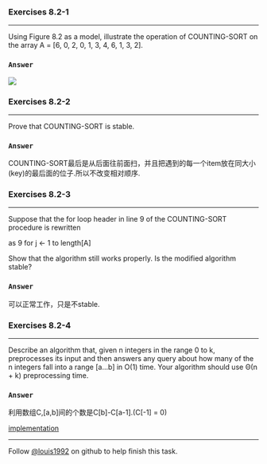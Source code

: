 ### Exercises 8.2-1
***
Using Figure 8.2 as a model, illustrate the operation of COUNTING-SORT on the array A = [6, 0, 2, 0, 1, 3, 4, 6, 1, 3, 2].

### `Answer`
![](./repo/s1/1.png)


### Exercises 8.2-2
***
Prove that COUNTING-SORT is stable.

### `Answer`
COUNTING-SORT最后是从后面往前面扫，并且把遇到的每一个item放在同大小(key)的最后面的位子.所以不改变相对顺序.

### Exercises 8.2-3
***
Suppose that the for loop header in line 9 of the COUNTING-SORT procedure is rewritten 

as 9 for j ← 1 to length[A]
Show that the algorithm still works properly. Is the modified algorithm stable?

### `Answer`
可以正常工作，只是不stable.

### Exercises 8.2-4
***
Describe an algorithm that, given n integers in the range 0 to k, preprocesses its input and then answers any query about how many of the n integers fall into a range [a...b] in O(1) time. Your algorithm should use Θ(n + k) preprocessing time.

### `Answer`
利用数组C,[a,b]间的个数是C[b]-C[a-1].(C[-1] = 0)

[implementation](./exercise_code/integerQuery.cpp)

***
Follow [@louis1992](https://github.com/gzc) on github to help finish this task.

